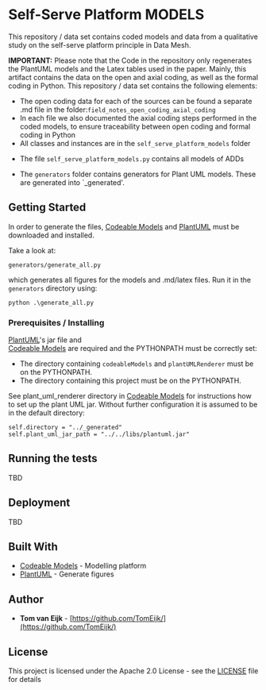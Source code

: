 # Self-Serve Platform MODELS

This repository / data set contains coded models and data from a qualitative study on the self-serve platform principle in Data Mesh. 

**IMPORTANT:** Please note that the Code in the repository only regenerates the PlantUML models and the Latex tables used in the paper. Mainly, this artifact contains the data on the open and axial coding, as well as the formal coding in Python.
This repository / data set contains the following elements:

*	The open coding data for each of the sources can be found a separate .md file in the folder:`field_notes_open_coding_axial_coding`
*	In each file we also documented the axial coding steps performed in the coded models, to ensure traceability between open coding and formal coding in Python
*	All classes and instances are in the `self_serve_platform_models` folder
  -	The file `self_serve_platform_models.py` contains all models of ADDs
*	The `generators` folder contains generators for Plant UML models. These are generated into `_generated'.


## Getting Started

In order to generate the files, [Codeable Models](https://github.com/uzdun/CodeableModels/)  and [PlantUML](http://plantuml.com/download) must be downloaded and installed.

Take a look at:

```
generators/generate_all.py
```

which generates all figures for the models and .md/latex files. Run it in the `generators` directory using:

```
python .\generate_all.py
```

### Prerequisites / Installing

[PlantUML](http://plantuml.com/download)'s jar file and  
[Codeable Models](https://github.com/uzdun/CodeableModels/) 
are required and the PYTHONPATH must be correctly set:

* The directory containing `codeableModels` and `plantUMLRenderer` must be on the PYTHONPATH.
* The directory containing this project must be on the PYTHONPATH.

See plant_uml_renderer directory in [Codeable Models](https://github.com/uzdun/CodeableModels/) for instructions how
to set up the plant UML jar. Without further configuration it is assumed to be in the default directory:

```
self.directory = "../_generated"
self.plant_uml_jar_path = "../../libs/plantuml.jar"
```

## Running the tests

TBD

## Deployment

TBD

## Built With

* [Codeable Models](https://github.com/uzdun/CodeableModels/) - Modelling platform
* [PlantUML](http://plantuml.com/download) - Generate figures

## Author

* **Tom van Eijk** - [https://github.com/TomEijk/](https://github.com/TomEijk/)

## License

This project is licensed under the Apache 2.0 License - see the [LICENSE](LICENSE)
file for details

